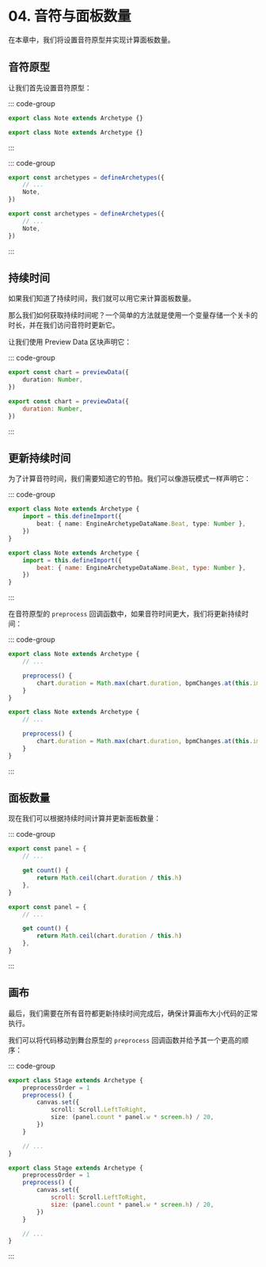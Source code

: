 # 04. 音符与面板数量

在本章中，我们将设置音符原型并实现计算面板数量。

## 音符原型

让我们首先设置音符原型：

::: code-group

```TypeScript
export class Note extends Archetype {}
```

```JavaScript
export class Note extends Archetype {}
```

:::

::: code-group

```TypeScript
export const archetypes = defineArchetypes({
    // ...
    Note,
})
```

```JavaScript
export const archetypes = defineArchetypes({
    // ...
    Note,
})
```

:::

## 持续时间

如果我们知道了持续时间，我们就可以用它来计算面板数量。

那么我们如何获取持续时间呢？一个简单的方法就是使用一个变量存储一个关卡的时长，并在我们访问音符时更新它。

让我们使用 Preview Data 区块声明它：

::: code-group

```TypeScript
export const chart = previewData({
    duration: Number,
})
```

```JavaScript
export const chart = previewData({
    duration: Number,
})
```

:::

## 更新持续时间

为了计算音符时间，我们需要知道它的节拍。我们可以像游玩模式一样声明它：

::: code-group

```TypeScript
export class Note extends Archetype {
    import = this.defineImport({
        beat: { name: EngineArchetypeDataName.Beat, type: Number },
    })
}
```

```JavaScript
export class Note extends Archetype {
    import = this.defineImport({
        beat: { name: EngineArchetypeDataName.Beat, type: Number },
    })
}
```

:::

在音符原型的 `preprocess` 回调函数中，如果音符时间更大，我们将更新持续时间：

::: code-group

```TypeScript
export class Note extends Archetype {
    // ...

    preprocess() {
        chart.duration = Math.max(chart.duration, bpmChanges.at(this.import.beat).time)
    }
}
```

```JavaScript
export class Note extends Archetype {
    // ...

    preprocess() {
        chart.duration = Math.max(chart.duration, bpmChanges.at(this.import.beat).time)
    }
}
```

:::

## 面板数量

现在我们可以根据持续时间计算并更新面板数量：

::: code-group

```TypeScript
export const panel = {
    // ...

    get count() {
        return Math.ceil(chart.duration / this.h)
    },
}
```

```JavaScript
export const panel = {
    // ...

    get count() {
        return Math.ceil(chart.duration / this.h)
    },
}
```

:::

## 画布

最后，我们需要在所有音符都更新持续时间完成后，确保计算画布大小代码的正常执行。

我们可以将代码移动到舞台原型的 `preprocess` 回调函数并给予其一个更高的顺序：

::: code-group

```TypeScript
export class Stage extends Archetype {
    preprocessOrder = 1
    preprocess() {
        canvas.set({
            scroll: Scroll.LeftToRight,
            size: (panel.count * panel.w * screen.h) / 20,
        })
    }

    // ...
}
```

```JavaScript
export class Stage extends Archetype {
    preprocessOrder = 1
    preprocess() {
        canvas.set({
            scroll: Scroll.LeftToRight,
            size: (panel.count * panel.w * screen.h) / 20,
        })
    }

    // ...
}
```

:::
